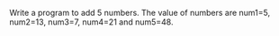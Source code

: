 Write a program to add 5 numbers. The value of numbers are num1=5, num2=13, num3=7, num4=21 and num5=48.